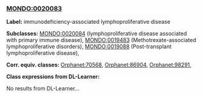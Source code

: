 
### [MONDO:0020083](http://purl.obolibrary.org/obo/MONDO_0020083)
**Label:** immunodeficiency-associated lymphoproliferative disease

**Subclasses:** [MONDO:0020084](http://purl.obolibrary.org/obo/MONDO_0020084) (lymphoproliferative disease associated with primary immune disease), [MONDO:0019483](http://purl.obolibrary.org/obo/MONDO_0019483) (Methotrexate-associated lymphoproliferative disorders), [MONDO:0019088](http://purl.obolibrary.org/obo/MONDO_0019088) (Post-transplant lymphoproliferative disease), 

**Corr. equiv. classes:** [Orphanet:70568](http://www.orpha.net/ORDO/Orphanet_70568), [Orphanet:86904](http://www.orpha.net/ORDO/Orphanet_86904), [Orphanet:98291](http://www.orpha.net/ORDO/Orphanet_98291), 

**Class expressions from DL-Learner:**

No results from DL-Learner...



